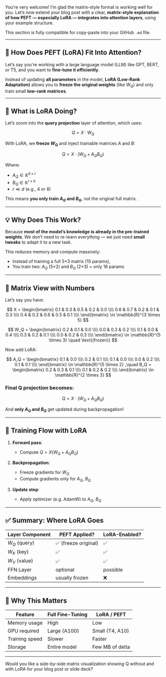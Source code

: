 You’re very welcome! I’m glad the matrix-style format is working well for you. Let’s now extend your blog post with a clear, **matrix-style explanation of how PEFT — especially LoRA — integrates into attention layers**, using your example structure.

This section is fully compatible for copy-paste into your GitHub `.md` file.

---

## 🧩 How Does PEFT (LoRA) Fit Into Attention?

Let’s say you're working with a large language model (LLM) like GPT, BERT, or T5, and you want to **fine-tune it efficiently**.

Instead of updating **all parameters** in the model, **LoRA (Low-Rank Adaptation)** allows you to **freeze the original weights** (like $W_Q$) and only train small **low-rank matrices**.

---

## 🔧 What is LoRA Doing?

Let’s zoom into the **query projection** layer of attention, which uses:

$$
Q = X \cdot W_Q
$$

With LoRA, we **freeze $W_Q$** and inject trainable matrices $A$ and $B$:

$$
Q = X \cdot (W_Q + A_Q B_Q)
$$

Where:

* $A_Q \in \mathbb{R}^{d \times r}$
* $B_Q \in \mathbb{R}^{r \times k}$
* $r \ll d$ (e.g., 4 or 8)

This means **you only train $A_Q$ and $B_Q$**, not the original full matrix.

---

## 💡 Why Does This Work?

Because **most of the model’s knowledge is already in the pre-trained weights**. We don’t need to re-learn everything — we just need **small tweaks** to adapt it to a new task.

This reduces memory and compute massively:

* Instead of training a full 5×3 matrix (15 params),
* You train two: $A_Q$ (5×2) and $B_Q$ (2×3) = only 16 params

---

## 🧮 Matrix View with Numbers

Let’s say you have:

$$
X =
\begin{bmatrix}
0.1 & 0.3 & 0.5 & 0.2 & 0.0 \\\\
0.6 & 0.7 & 0.2 & 0.1 & 0.3 \\\\
0.4 & 0.2 & 0.6 & 0.5 & 0.1 \\\\
\end{bmatrix}
\in \mathbb{R}^{3 \times 5}
$$

$$
W_Q = 
\begin{bmatrix}
0.2 & 0.1 & 0.0 \\\\
0.0 & 0.3 & 0.2 \\\\
0.1 & 0.0 & 0.4 \\\\
0.3 & 0.2 & 0.1 \\\\
0.0 & 0.2 & 0.3 \\\\
\end{bmatrix}
\in \mathbb{R}^{5 \times 3}
\quad \text{(frozen)}
$$

Now add LoRA:

$$
A_Q = 
\begin{bmatrix}
0.1 & 0.0 \\\\
0.2 & 0.1 \\\\
0.1 & 0.0 \\\\
0.0 & 0.2 \\\\
0.1 & 0.1 \\\\
\end{bmatrix}
\in \mathbb{R}^{5 \times 2}
,\quad
B_Q = 
\begin{bmatrix}
0.2 & 0.3 & 0.1 \\\\
0.1 & 0.2 & 0.2 \\\\
\end{bmatrix}
\in \mathbb{R}^{2 \times 3}
$$

### Final Q projection becomes:

$$
Q = X \cdot (W_Q + A_Q B_Q)
$$

And **only $A_Q$ and $B_Q$** get updated during backpropagation!

---

## 🔄 Training Flow with LoRA

1. **Forward pass**:

   * Compute $Q = X(W_Q + A_Q B_Q)$
2. **Backpropagation**:

   * Freeze gradients for $W_Q$
   * Compute gradients only for $A_Q$, $B_Q$
3. **Update step**:

   * Apply optimizer (e.g. AdamW) to $A_Q$, $B_Q$

---

## ✅ Summary: Where LoRA Goes

| Layer Component | PEFT Applied?       | LoRA-Enabled? |
| --------------- | ------------------- | ------------- |
| $W_Q$ (query)   | ✅ (freeze original) | ✅             |
| $W_K$ (key)     | ✅                   | ✅             |
| $W_V$ (value)   | ✅                   | ✅             |
| FFN Layer       | optional            | possible      |
| Embeddings      | usually frozen      | ❌             |

---

## 🧠 Why This Matters

| Feature        | Full Fine-Tuning | LoRA / PEFT     |
| -------------- | ---------------- | --------------- |
| Memory usage   | High             | Low             |
| GPU required   | Large (A100)     | Small (T4, A10) |
| Training speed | Slower           | Faster          |
| Storage        | Entire model     | Few MB of delta |

---

Would you like a side-by-side matrix visualization showing Q without and with LoRA for your blog post or slide deck?

